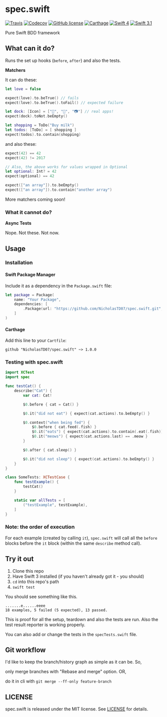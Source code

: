 # spec.swift


<p align="center">

[![Travis](https://img.shields.io/travis/NicholasTD07/spec.swift.svg)](https://travis-ci.org/NicholasTD07/spec.swift/)
[![Codecov](https://img.shields.io/codecov/c/github/NicholasTD07/spec.svg)](https://codecov.io/gh/NicholasTD07/spec.swift)
[![GitHub license](https://img.shields.io/github/license/NicholasTD07/spec.swift.svg)](https://github.com/NicholasTD07/spec.swift/blob/master/LICENSE)
[![Carthage](https://img.shields.io/badge/Carthage-compatible-brightgreen.svg)](https://github.com/Carthage/Carthage)
[![Swift 4](https://img.shields.io/badge/Swift-4-orange.svg)](https://swift.org/)
[![Swift 3.1](https://img.shields.io/badge/Swift-3.1-orange.svg)](https://swift.org/)

</p>

Pure Swift BDD framework

## What can it do?

Runs the set up hooks (`before`, `after`) and also the tests.


**Matchers**

It can do these:

```swift
let love = false

expect(love).to.beTrue() // fails
expect(love).to.beTrue().toFail() // expected failure

let dock: [Icon] = ["📔", "🎵", "📷"] // real apps!
expect(dock).toNot.beEmpty()

let shopping = ToDo("Buy milk")
let todos: [ToDo] = [ shopping ]
expect(todos).to.contain(shopping)
```

and also these:

```swift
expect(42) == 42
expect(42) != 2017

// Also, the above works for values wrapped in Optional
let optional: Int? = 42
expect(optional) == 42

expect(["an array"]).to.beEmpty()
expect(["an array"]).to.contain("another array")
```

More matchers coming soon!

### What it cannot do?

**Async Tests**

Nope. Not these. Not now.

## Usage

### Installation

#### Swift Package Manager

Include it as a dependency in the `Package.swift` file:

```swift
let package = Package(
    name: "Your Package",
    dependencies: [
        .Package(url: "https://github.com/NicholasTD07/spec.swift.git", majorVersion: 1),
    ]
)
```

#### Carthage

Add this line to your `Cartfile`:

```
github "NicholasTD07/spec.swift" ~> 1.0.0
```

### Testing with spec.swift

```swift
import XCTest
import spec

func testCat() {
    describe("Cat") {
        var cat: Cat!

        $0.before { cat = Cat() }

        $0.it("did not eat") { expect(cat.actions).to.beEmpty() }

        $0.context("when being fed") {
            $0.before { cat.feed(.fish) }
            $0.it("eats") { expect(cat.actions).to.contain(.eat(.fish)) }
            $0.it("meows") { expect(cat.actions.last) == .meow }
        }

        $0.after { cat.sleep() }

        $0.it("did not sleep") { expect(cat.actions).to.beEmpty() }
    }
}

class SomeTests: XCTestCase {
    func testExample() {
        testCat()
    }

    static var allTests = [
        ("testExample", testExample),
    ]
}
```

### Note: the order of execution

For each example (created by calling `it`), `spec.swift` will call all the
`before` blocks before the `it` block (within the same `describe` method call).

## Try it out

1. Clone this repo
2. Have Swift 3 installed (if you haven't already got it - you should)
3. `cd` into this repo's path
4. `swift test`

You should see something like this.

```
.......e......eeee
18 examples, 5 failed (5 expected), 13 passed.
```

This is proof for all the setup, teardown and also the tests are run.
Also the test result reporter is working properly.

You can also add or change the tests in the `specTests.swift` file.

## Git workflow

I'd like to keep the branch/history graph as simple as it can be. So,

only merge branches with "Rebase and merge" option. OR,

do it in cli with `git merge --ff-only feature-branch`

## LICENSE

spec.swift is released under the MIT license. See [LICENSE](LICENSE) for details.
